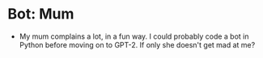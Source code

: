 # Bot: Mum
- My mum complains a lot, in a fun way. I could probably code a bot in Python before moving on to GPT-2. If only she doesn't get mad at me?
